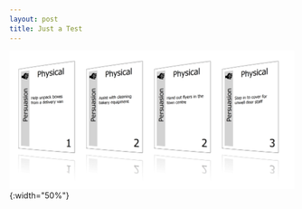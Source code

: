 ```yaml
---
layout: post
title: Just a Test
---
```


[![Showcase](/img/showcase.png)](/img/showcase.png){:width="50%"}
